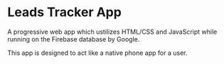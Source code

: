 <h1>Leads Tracker App</h1>

A progressive web app which ustilizes HTML/CSS and JavaScript while running on the Firebase database by Google.

This app is designed to act like a native phone app for a user.
